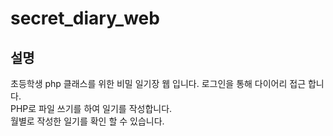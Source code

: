 # secret_diary_web

## 설명
초등학생 php 클래스를 위한 비밀 일기장 웹 입니다.
로그인을 통해 다이어리 접근 합니다.<br>
PHP로 파일 쓰기를 하여 일기를 작성합니다.<br>
월별로 작성한 일기를 확인 할 수 있습니다.
